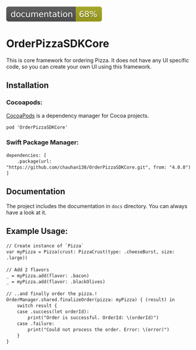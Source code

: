 ![Documentation](./docs/badge.svg)

# OrderPizzaSDKCore

This is core framework for ordering Pizza. It does not have any UI specific code, so you can create your own UI using this framework.

## Installation
### Cocoapods:
[CocoaPods](https://cocoapods.org/)  is a dependency manager for Cocoa projects. 

    pod 'OrderPizzaSDKCore'

### Swift Package Manager:

    dependencies: [ 
        .package(url: "https://github.com/chauhan130/OrderPizzaSDKCore.git", from: "4.0.0") 
    ]

## Documentation
The project includes the documentation in `docs` directory. You can always have a look at it.

## Example Usage:

    // Create instance of `Pizza`
    var myPizza = Pizza(crust: PizzaCrust(type: .cheeseBurst, size: .large))

    // Add 2 flavors
    _ = myPizza.add(flavor: .bacon)
    _ = myPizza.add(flavor: .blackOlives)

    // ..and finally order the pizza.!
    OrderManager.shared.finalizeOrder(pizza: myPizza) { (result) in
        switch result {
        case .success(let orderId):
            print("Order is successful. OrderId: \(orderId)")
        case .failure:
            print("Could not process the order. Error: \(error)")
        }
    }
